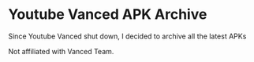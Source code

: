 # Youtube Vanced APK Archive
Since Youtube Vanced shut down, I decided to archive all the latest APKs

Not affiliated with Vanced Team.
